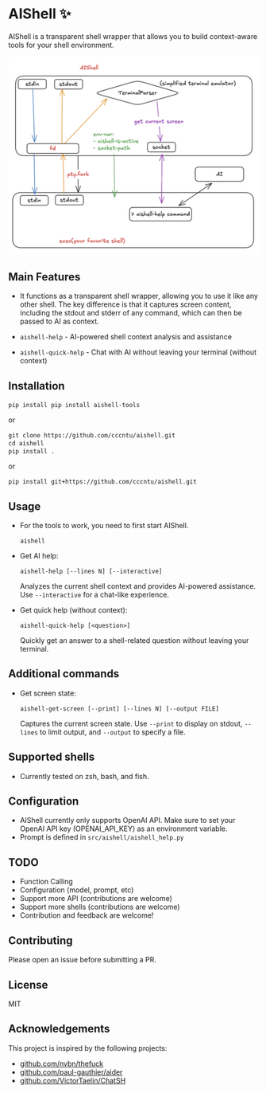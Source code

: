 # AIShell ✨

AIShell is a transparent shell wrapper that allows you to build context-aware tools for your shell environment.


![](./assets/design.png)

## Main Features

- It functions as a transparent shell wrapper, allowing you to use it like any other shell. The key difference is that it captures screen content, including the stdout and stderr of any command, which can then be passed to AI as context.

- `aishell-help` - AI-powered shell context analysis and assistance
- `aishell-quick-help` - Chat with AI without leaving your terminal (without context)


## Installation


```
pip install pip install aishell-tools
```

or 

```
git clone https://github.com/cccntu/aishell.git
cd aishell
pip install .
```

or 

```
pip install git+https://github.com/cccntu/aishell.git
```

## Usage

- For the tools to work, you need to first start AIShell.
   ```
   aishell
   ```
- Get AI help:
   ```
   aishell-help [--lines N] [--interactive]
   ```
   Analyzes the current shell context and provides AI-powered assistance. Use `--interactive` for a chat-like experience.


- Get quick help (without context):
   ```
   aishell-quick-help [<question>]
   ```
   Quickly get an answer to a shell-related question without leaving your terminal.

## Additional commands
- Get screen state:
   ```
   aishell-get-screen [--print] [--lines N] [--output FILE]
   ```
   Captures the current screen state. Use `--print` to display on stdout, `--lines` to limit output, and `--output` to specify a file.

## Supported shells 

- Currently tested on zsh, bash, and fish.


## Configuration

- AIShell currently only supports OpenAI API. Make sure to set your OpenAI API key (OPENAI_API_KEY) as an environment variable.
- Prompt is defined in `src/aishell/aishell_help.py`

## TODO

- Function Calling
- Configuration (model, prompt, etc)
- Support more API (contributions are welcome)
- Support more shells (contributions are welcome)
- Contribution and feedback are welcome!


## Contributing

Please open an issue before submitting a PR.


## License

MIT


## Acknowledgements

This project is inspired by the following projects:
- [github.com/nvbn/thefuck](https://github.com/nvbn/thefuck)
- [github.com/paul-gauthier/aider](https://github.com/paul-gauthier/aider)
- [github.com/VictorTaelin/ChatSH](https://github.com/VictorTaelin/ChatSH)

